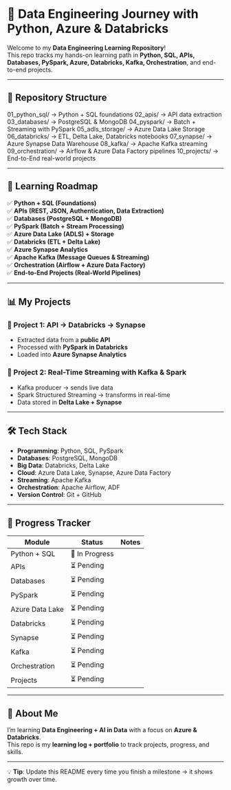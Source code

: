 # 🚀 Data Engineering Journey with Python, Azure & Databricks

Welcome to my **Data Engineering Learning Repository**!  
This repo tracks my hands-on learning path in **Python, SQL, APIs, Databases, PySpark, Azure, Databricks, Kafka, Orchestration**, and end-to-end projects.

---

## 📂 Repository Structure

01_python_sql/ → Python + SQL foundations
02_apis/ → API data extraction
03_databases/ → PostgreSQL & MongoDB
04_pyspark/ → Batch + Streaming with PySpark
05_adls_storage/ → Azure Data Lake Storage
06_databricks/ → ETL, Delta Lake, Databricks notebooks
07_synapse/ → Azure Synapse Data Warehouse
08_kafka/ → Apache Kafka streaming
09_orchestration/ → Airflow & Azure Data Factory pipelines
10_projects/ → End-to-End real-world projects

---

## 📌 Learning Roadmap

✅ **Python + SQL (Foundations)**  
✅ **APIs (REST, JSON, Authentication, Data Extraction)**  
✅ **Databases (PostgreSQL + MongoDB)**  
✅ **PySpark (Batch + Stream Processing)**  
✅ **Azure Data Lake (ADLS) + Storage**  
✅ **Databricks (ETL + Delta Lake)**  
✅ **Azure Synapse Analytics**  
✅ **Apache Kafka (Message Queues & Streaming)**  
✅ **Orchestration (Airflow + Azure Data Factory)**  
✅ **End-to-End Projects (Real-World Pipelines)**  

---

## 📊 My Projects

### 🔹 Project 1: API → Databricks → Synapse  
- Extracted data from a **public API**  
- Processed with **PySpark in Databricks**  
- Loaded into **Azure Synapse Analytics**  

### 🔹 Project 2: Real-Time Streaming with Kafka & Spark  
- Kafka producer → sends live data  
- Spark Structured Streaming → transforms in real-time  
- Data stored in **Delta Lake + Synapse**  

---

## 🛠️ Tech Stack

- **Programming**: Python, SQL, PySpark  
- **Databases**: PostgreSQL, MongoDB  
- **Big Data**: Databricks, Delta Lake  
- **Cloud**: Azure Data Lake, Synapse, Azure Data Factory  
- **Streaming**: Apache Kafka  
- **Orchestration**: Apache Airflow, ADF  
- **Version Control**: Git + GitHub  

---

## 📅 Progress Tracker

| Module                | Status | Notes |
|------------------------|--------|-------|
| Python + SQL          | 🔄 In Progress | |
| APIs                  | ⏳ Pending | |
| Databases             | ⏳ Pending | |
| PySpark               | ⏳ Pending | |
| Azure Data Lake       | ⏳ Pending | |
| Databricks            | ⏳ Pending | |
| Synapse               | ⏳ Pending | |
| Kafka                 | ⏳ Pending | |
| Orchestration         | ⏳ Pending | |
| Projects              | ⏳ Pending | |

---

## 📖 About Me
I’m learning **Data Engineering + AI in Data** with a focus on **Azure & Databricks**.  
This repo is my **learning log + portfolio** to track projects, progress, and skills.

---

💡 **Tip**: Update this README every time you finish a milestone → it shows growth over time.
